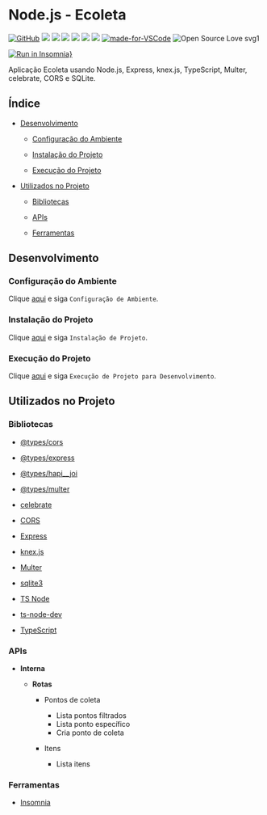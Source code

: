 # Node.js - Ecoleta

[![GitHub](https://img.shields.io/github/license/mashape/apistatus.svg)](https://github.com/osvaldokalvaitir/nodejs-ecoleta/blob/master/LICENSE)
![](https://img.shields.io/github/package-json/v/osvaldokalvaitir/nodejs-ecoleta.svg)
![](https://img.shields.io/github/last-commit/osvaldokalvaitir/nodejs-ecoleta.svg?color=red)
![](https://img.shields.io/github/languages/top/osvaldokalvaitir/nodejs-ecoleta.svg?color=yellow)
![](https://img.shields.io/github/languages/count/osvaldokalvaitir/nodejs-ecoleta.svg?color=lightgrey)
![](https://img.shields.io/github/languages/code-size/osvaldokalvaitir/nodejs-ecoleta.svg)
![](https://img.shields.io/github/repo-size/osvaldokalvaitir/nodejs-ecoleta.svg?color=blueviolet)
[![made-for-VSCode](https://img.shields.io/badge/Made%20for-VSCode-1f425f.svg)](https://code.visualstudio.com/)
![Open Source Love svg1](https://badges.frapsoft.com/os/v1/open-source.svg?v=103)

[![Run in Insomnia}](https://insomnia.rest/images/run.svg)](https://insomnia.rest/run/?label=Ecoleta&uri=https%3A%2F%2Fraw.githubusercontent.com%2Fosvaldokalvaitir%2Fnodejs-ecoleta%2Fmaster%2FInsomnia.json)

Aplicação Ecoleta usando Node.js, Express, knex.js, TypeScript, Multer, celebrate, CORS e SQLite.

## Índice

- [Desenvolvimento](#desenvolvimento)

  - [Configuração do Ambiente](#configuração-do-ambiente)

  - [Instalação do Projeto](#instalação-do-projeto)

  - [Execução do Projeto](#execução-do-projeto)

- [Utilizados no Projeto](#utilizados-no-projeto)

  - [Bibliotecas](#bibliotecas)

  - [APIs](#apis) 
  
  - [Ferramentas](#ferramentas)

## Desenvolvimento

### Configuração do Ambiente

Clique [aqui](https://github.com/osvaldokalvaitir/projects-settings/blob/master/README.md) e siga `Configuração de Ambiente`.

### Instalação do Projeto

Clique [aqui](https://github.com/osvaldokalvaitir/projects-settings/blob/master/nodejs/nodejs.md) e siga `Instalação de Projeto`.

### Execução do Projeto

Clique [aqui](https://github.com/osvaldokalvaitir/projects-settings/blob/master/nodejs/nodejs.md) e siga `Execução de Projeto para Desenvolvimento`.

## Utilizados no Projeto

### Bibliotecas

- [@types/cors](https://github.com/osvaldokalvaitir/projects-settings/blob/master/nodejs/libs/@types-cors.md)

- [@types/express](https://github.com/osvaldokalvaitir/projects-settings/blob/master/nodejs/libs/@types-express.md)

- [@types/hapi__joi](https://github.com/osvaldokalvaitir/projects-settings/blob/master/nodejs/libs/@types-hapi__joi.md)

- [@types/multer](https://github.com/osvaldokalvaitir/projects-settings/blob/master/nodejs/libs/@types-multer.md)

- [celebrate](https://github.com/osvaldokalvaitir/projects-settings/blob/master/nodejs/libs/celebrate.md)

- [CORS](https://github.com/osvaldokalvaitir/projects-settings/blob/master/nodejs/libs/cors.md)

- [Express](https://github.com/osvaldokalvaitir/projects-settings/blob/master/nodejs/libs/express.md)

- [knex.js](https://github.com/osvaldokalvaitir/projects-settings/blob/master/nodejs/libs/knex.md)

- [Multer](https://github.com/osvaldokalvaitir/projects-settings/blob/master/nodejs/libs/multer.md)

- [sqlite3](https://github.com/osvaldokalvaitir/projects-settings/blob/master/nodejs/libs/sqlite3.md)

- [TS Node](https://github.com/osvaldokalvaitir/projects-settings/blob/master/nodejs/libs/ts-node.md)

- [ts-node-dev](https://github.com/osvaldokalvaitir/projects-settings/blob/master/nodejs/libs/ts-node-dev.md)

- [TypeScript](https://github.com/osvaldokalvaitir/projects-settings/blob/master/nodejs/libs/typescript.md)

### APIs

- **Interna**

  - **Rotas**

    - Pontos de coleta

      - Lista pontos filtrados
      - Lista ponto específico
      - Cria ponto de coleta

    - Itens

      - Lista itens

### Ferramentas

- [Insomnia](https://github.com/osvaldokalvaitir/projects-settings/blob/master/api-client/insomnia.md)